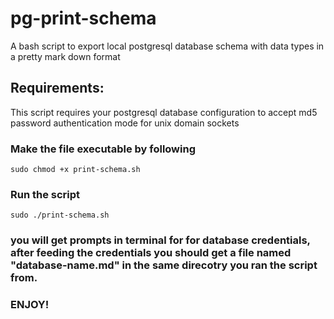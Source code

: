# pg-print-schema
A bash script to export local postgresql database schema with data types in a pretty mark down format

## Requirements:
This script requires your postgresql database configuration to accept md5 password authentication mode for unix domain sockets

### Make the file executable by following
``` sudo chmod +x print-schema.sh ```

### Run the script 
``` sudo ./print-schema.sh ```

### you will get prompts in terminal for for database credentials, after feeding the credentials you should get a file named "database-name.md" in the same direcotry you ran the script from.
### ENJOY! 
